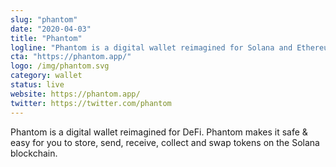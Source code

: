 ```yaml
---
slug: "phantom"
date: "2020-04-03"
title: "Phantom"
logline: "Phantom is a digital wallet reimagined for Solana and Ethereum."
cta: "https://phantom.app/"
logo: /img/phantom.svg
category: wallet
status: live
website: https://phantom.app/
twitter: https://twitter.com/phantom
---
```


Phantom is a digital wallet reimagined for DeFi. Phantom makes it safe & easy for you to store, send, receive, collect and swap tokens on the Solana blockchain.
